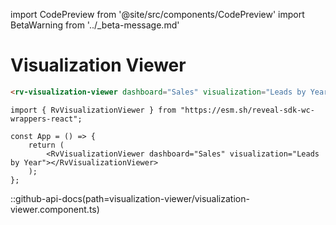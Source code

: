 import CodePreview from '@site/src/components/CodePreview'
import BetaWarning from '../_beta-message.md'

# Visualization Viewer

<BetaWarning />

<CodePreview previewHeight="600" sourceOpen="true">

```html
<rv-visualization-viewer dashboard="Sales" visualization="Leads by Year"></rv-visualization-viewer>
```

```tsx
import { RvVisualizationViewer } from "https://esm.sh/reveal-sdk-wc-wrappers-react";

const App = () => {
    return (
        <RvVisualizationViewer dashboard="Sales" visualization="Leads by Year"></RvVisualizationViewer>
    );
};
```

</CodePreview>

::github-api-docs(path=visualization-viewer/visualization-viewer.component.ts)
